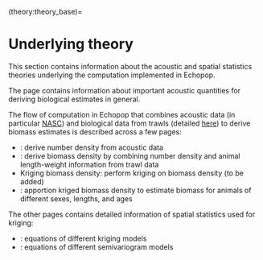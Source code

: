 (theory:theory_base)=
# Underlying theory

This section contains information about the acoustic and spatial statistics theories underlying the computation implemented in Echopop. 

The [](acoustics-basics) page contains information about important acoustic quantities for deriving biological estimates in general.

The flow of computation in Echopop that combines acoustic data (in particular [NASC](NASC)) and biological data from trawls (detailed [here](apportion-trawl-stations)) to derive biomass estimates is described across a few pages:
- [](bio-estimates): derive number density from acoustic data
- [](stratification): derive biomass density by combining number density and animal length-weight information from trawl data
- Kriging biomass density: perform kriging on biomass density (to be added)
- [](apportion): apportion kriged biomass density to estimate biomass for animals of different sexes, lengths, and ages

The other pages contains detailed information of spatial statistics used for kriging:
- [](kriging-eq): equations of different kriging models
- [](semivariogram_eq): equations of different semivariogram models